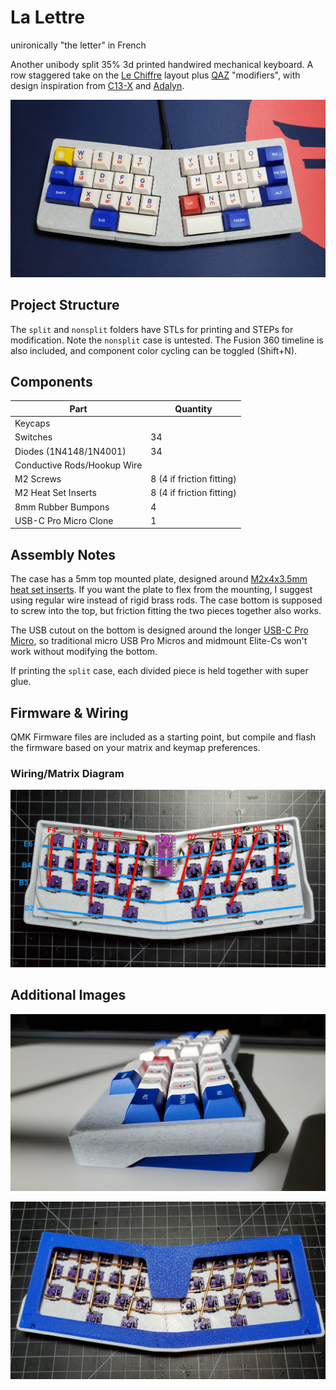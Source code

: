 # La Lettre

unironically "the letter" in French

Another unibody split 35% 3d printed handwired mechanical keyboard. A row staggered take on the [Le Chiffre](https://github.com/tominabox1/Le-Chiffre-Keyboard) layout plus [QAZ](https://www.cbkbd.com/product/qaz-keyboard-kit) "modifiers", with design inspiration from [C13-X](https://github.com/flurples/C-13X) and [Adalyn](https://github.com/MarvFPV/Adalyn).

![La Lettre Keyboard](img/la-lettre.jpg)

## Project Structure

The `split` and `nonsplit` folders have STLs for printing and STEPs for modification. Note the `nonsplit` case is untested. The Fusion 360 timeline is also included, and component color cycling can be toggled (Shift+N).

## Components

| Part                        | Quantity                  |
| --------------------------- | ------------------------- |
| Keycaps                     |                           |
| Switches                    | 34                        |
| Diodes (1N4148/1N4001)      | 34                        |
| Conductive Rods/Hookup Wire |                           |
| M2 Screws                   | 8 (4 if friction fitting) |
| M2 Heat Set Inserts         | 8 (4 if friction fitting) |
| 8mm Rubber Bumpons          | 4                         |
| USB-C Pro Micro Clone       | 1                         |

## Assembly Notes

The case has a 5mm top mounted plate, designed around [M2x4x3.5mm heat set inserts](https://www.amazon.com/Mardatt-M2x4x3-5-Threaded-Printing-Embedment/dp/B08ZH89PK4). If you want the plate to flex from the mounting, I suggest using regular wire instead of rigid brass rods. The case bottom is supposed to screw into the top, but friction fitting the two pieces together also works.

The USB cutout on the bottom is designed around the longer [USB-C Pro Micro](https://www.amazon.comAITRIP-ATmega32U4-Development-Compatible-ATmega328/dp/B09J4S9XS2), so traditional micro USB Pro Micros and midmount Elite-Cs won't work without modifying the bottom.

If printing the `split` case, each divided piece is held together with super glue.

## Firmware & Wiring

QMK Firmware files are included as a starting point, but compile and flash the firmware based on your matrix and keymap preferences.

### Wiring/Matrix Diagram

![Matrix/Wiring](img/matrix-wiring.jpg)

## Additional Images

![Side Profile](img/side-profile.jpg)

![Back](img/back.jpg)

